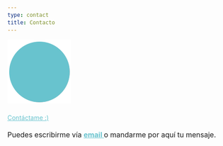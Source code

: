 ```yaml
---
type: contact
title: Contacto
---
```


<div style="align: center; margin-bottom:4%;">
<img src="/images/send140px.gif" alt="email" >
</div>
<a style="color: rgb(104, 195, 206); font-weight: 400;" href="mailto:sandra.m.revilla@gmail.com">
Contáctame :)</a>

<p style="font-size: 16px; margin-top: 4%;">
Puedes escribirme vía <a style="color: rgb(104, 195, 206); font-weight: bold" href="mailto:sandra.m.revilla@gmail.com"> email </a> o mandarme por aquí tu mensaje.</p>

<script type="text/javascript" defer src="//www.123formbuilder.com/embed/5477303.js" data-role="form" data-default-width="650px"></script>

